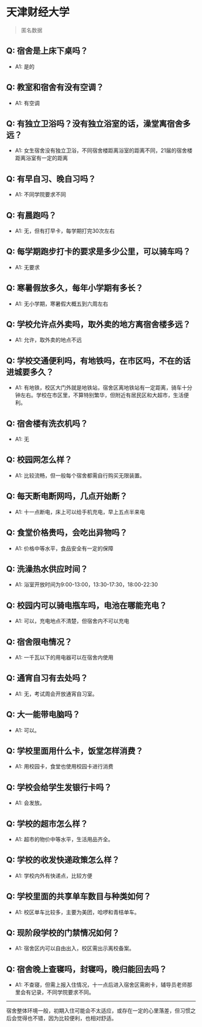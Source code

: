 # 天津财经大学
> 匿名数据
## Q: 宿舍是上床下桌吗？
- A1: 是的
## Q: 教室和宿舍有没有空调？
- A1: 有空调
## Q: 有独立卫浴吗？没有独立浴室的话，澡堂离宿舍多远？
- A1: 女生宿舍没有独立卫浴，不同宿舍楼距离浴室的距离不同，21届的宿舍楼距离浴室有一定的距离
## Q: 有早自习、晚自习吗？
- A1: 不同学院要求不同
## Q: 有晨跑吗？
- A1: 无，但有打早卡，每学期打完30次左右
## Q: 每学期跑步打卡的要求是多少公里，可以骑车吗？
- A1: 无要求
## Q: 寒暑假放多久，每年小学期有多长？
- A1: 无小学期，寒暑假大概五到六周左右
## Q: 学校允许点外卖吗，取外卖的地方离宿舍楼多远？
- A1: 允许，取外卖的地点不远
## Q: 学校交通便利吗，有地铁吗，在市区吗，不在的话进城要多久？
- A1: 有地铁，校区大门外就是地铁站，宿舍区离地铁站有一定距离，骑车十分钟左右。学校在市区里，不算特别繁华，但附近有居民区和大超市，生活便利。
## Q: 宿舍楼有洗衣机吗？
- A1: 无
## Q: 校园网怎么样？
- A1: 比较流畅，但一般每个宿舍都需自行购买无限装置。
## Q: 每天断电断网吗，几点开始断？
- A1: 十一点断电，床上可以给手机充电，早上五点半来电
## Q: 食堂价格贵吗，会吃出异物吗？
- A1: 价格中等水平，食品安全有一定的保障
## Q: 洗澡热水供应时间？
- A1: 浴室开放时间为9:00-13:00，13:30-17:30，18:00-22:30
## Q: 校园内可以骑电瓶车吗，电池在哪能充电？
- A1: 可以，充电地点不清楚，但宿舍内不可以充电
## Q: 宿舍限电情况？
- A1: 一千瓦以下的用电器可以在宿舍内使用
## Q: 通宵自习有去处吗？
- A1: 无，考试周会开放通宵自习室。
## Q: 大一能带电脑吗？
- A1: 可以。
## Q: 学校里面用什么卡，饭堂怎样消费？
- A1: 用校园卡，食堂也使用校园卡进行消费
## Q: 学校会给学生发银行卡吗？
- A1: 会发放。
## Q: 学校的超市怎么样？
- A1: 超市的物价中等水平，生活用品齐全。
## Q: 学校的收发快递政策怎么样？
- A1: 学校内外有快递点，比较方便
## Q: 学校里面的共享单车数目与种类如何？
- A1: 校区单车比较多，主要为美团，哈啰和青桔单车。
## Q: 现阶段学校的门禁情况如何？
- A1: 宿舍区内可以自由出入，校区需出示离校备案。
## Q: 宿舍晚上查寝吗，封寝吗，晚归能回去吗？
- A1: 不查寝，但需上报入住情况，十一点后进入宿舍区需刷卡，辅导员老师那里会有记录，不同学院要求不同。
***
宿舍整体环境一般，初期入住可能会不太适应，或存在一定的心里落差，但习惯之后会觉得也不错，因为比较便利，也相对舒适。